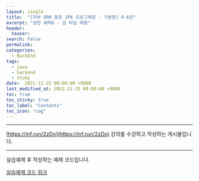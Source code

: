 ```yaml
---
layout: single
title:  "[자바 ORM 표준 JPA 프로그래밍 - 기본편] 9-6강"
excerpt: "실전 예제6 - 값 타입 매핑"
header:
  teaser: 
search: False
permalink:
categories: 
  - BackEnd
tags:
  - java
  - backend
  - study
date:  2021-11-25 00:00:00 +0900
last_modified_at: 2021-11-25 00:00:00 +0900
toc: true
toc_sticky: true
toc_label: "Contents"
toc_icon: "cog"
---
```

---

[https://inf.run/2zDo](https://inf.run/2zDo) 강의를 수강하고 작성하는 게시물입니다.

---


실습예제 후 작성하는 예제 코드입니다.

[실습예제 코드 링크](https://github.com/jungeu1509/jpa_shop/releases/tag/Section9)
